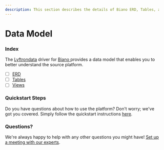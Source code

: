 ```yaml
---
description: This section describes the details of Biano ERD, Tables, and Views.
---
```


# Data Model

### Index

The  [Lyftrondata](https://www.lyftrondata.com/) driver for [Biano](https://www.lyftrondata.com/integration/biano/)[ ](https://www.lyftrondata.com/integration/biano/)provides a data model that enables you to better understand the source platform.

* [ ] [ERD](../../../marketing-analytics/biano/data-model/erd.md)
* [ ] [Tables](../../../marketing-analytics/biano/data-model/tables.md)
* [ ] [Views](../../../marketing-analytics/biano/data-model/views.md)

### Quickstart Steps

Do you have questions about how to use the platform? Don't worry; we've got you covered. Simply follow the quickstart instructions [here](../../../../quickstart-steps.md).

### Questions? <a href="#questions" id="questions"></a>

We're always happy to help with any other questions you might have! [Set up a meeting with our experts](https://www.lyftrondata.com/book-a-meeting/).

